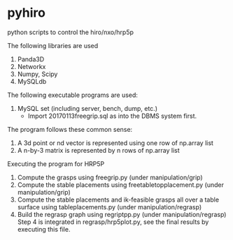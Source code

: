 # pyhiro
python scripts to control the hiro/nxo/hrp5p

The following libraries are used

1. Panda3D
2. Networkx
3. Numpy, Scipy
4. MySQLdb

The following executable programs are used:

1. MySQL set (including server, bench, dump, etc.)
    * Import 20170113freegrip.sql as into the DBMS system first.

The program follows these common sense:

1. A 3d point or nd vector is represented using one row of np.array list
2. A n-by-3 matrix is represented by n rows of np.array list

Executing the program for HRP5P

1. Compute the grasps using freegrip.py (under manipulation/grip)
2. Compute the stable placements using freetabletopplacement.py (under manipulation/grip)
3. Compute the stable placements and ik-feasible grasps all over a table surface using tableplacements.py (under manipulation/regrasp)
4. Build the regrasp graph using regriptpp.py (under manipulation/regrasp)
Step 4 is integrated in regrasp/hrp5plot.py, see the final results by executing this file.